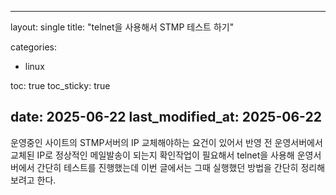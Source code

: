

---
layout: single
title: "telnet을 사용해서 STMP 테스트 하기"

categories:
  - linux


toc: true
toc_sticky: true
 
date: 2025-06-22
last_modified_at: 2025-06-22
---

운영중인 사이트의 STMP서버의 IP 교체해야하는 요건이 있어서 반영 전 운영서버에서 교체된 IP로 정상적인 메일발송이 되는지 확인작업이 필요해서 telnet을 사용해 운영서버에서 간단히 테스트를 진행했는데
이번 글에서는 그때 실행했던 방법을 간단히 정리해 보려고 한다.
<br/>
<br/>
```



```
<br/>

